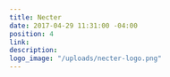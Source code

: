 ```yaml
---
title: Necter
date: 2017-04-29 11:31:00 -04:00
position: 4
link: 
description: 
logo_image: "/uploads/necter-logo.png"
---
```


